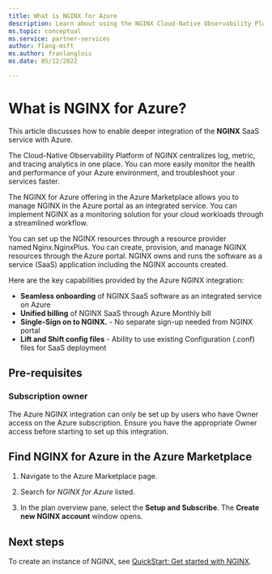 ```yaml
---
title: What is NGINX for Azure
description: Learn about using the NGINX Cloud-Native Observability Platform in the Azure Marketplace.
ms.topic: conceptual
ms.service: partner-services    
author: flang-msft
ms.author: franlanglois
ms.date: 05/12/2022

---
```


# What is NGINX for Azure?

This article discusses how to enable deeper integration of the **NGINX** SaaS service with Azure.

The Cloud-Native Observability Platform of NGINX centralizes log, metric, and tracing analytics in one place. You can more easily monitor the health and performance of your Azure environment, and troubleshoot your services faster.

The NGINX for Azure offering in the Azure Marketplace allows you to manage NGINX in the Azure portal as an integrated service. You can implement NGINX as a monitoring solution for your cloud workloads through a streamlined workflow.

You can set up the NGINX resources through a resource provider named Nginx.NginxPlus. You can create, provision, and manage NGINX resources through the Azure portal. NGINX owns and runs the software as a service (SaaS) application including the NGINX accounts created.

Here are the key capabilities provided by the Azure NGINX integration:

- **Seamless onboarding** of NGINX SaaS software as an integrated service on Azure
- **Unified billing** of NGINX SaaS through Azure Monthly bill  
- **Single-Sign on to NGINX.** - No separate sign-up needed from NGINX portal
- **Lift and Shift config files** - Ability to use existing Configuration (.conf) files for SaaS deployment

## Pre-requisites  

### Subscription owner

The Azure NGINX integration can only be set up by users who have Owner access on the Azure subscription. Ensure you have the appropriate Owner access before starting to set up this integration.

## Find NGINX for Azure in the Azure Marketplace

1. Navigate to the Azure Marketplace page.

1. Search for _NGINX for Azure_ listed.  

1. In the plan overview pane, select the **Setup and Subscribe**. The **Create new NGINX account** window opens.  

## Next steps

To create an instance of NGINX, see [QuickStart: Get started with NGINX](nginx-create.md).
